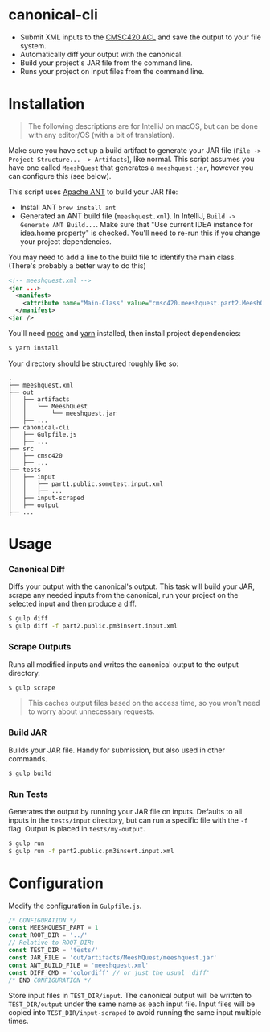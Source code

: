 # canonical-cli

- Submit XML inputs to the [CMSC420 ACL](https://cmsc420.cs.umd.edu/meeshquest/part1/input/) and save the output to your file system.
- Automatically diff your output with the canonical.
- Build your project's JAR file from the command line.
- Runs your project on input files from the command line.

# Installation

> The following descriptions are for IntelliJ on macOS, but can be done with any editor/OS (with a bit of translation).

Make sure you have set up a build artifact to generate your JAR file (`File -> Project Structure... -> Artifacts`), like normal. This script assumes you have one called `MeeshQuest` that generates a `meeshquest.jar`, however you can configure this (see below).

This script uses [Apache ANT](http://ant.apache.org/) to build your JAR file:

- Install ANT `brew install ant`
- Generated an ANT build file (`meeshquest.xml`). In IntelliJ, `Build -> Generate ANT Build...`. Make sure that "Use current IDEA instance for idea.home property" is checked. You'll need to re-run this if you change your project dependencies.

You may need to add a line to the build file to identify the main class. (There's probably a better way to do this)
```xml
<!-- meeshquest.xml -->
<jar ...>
  <manifest>
    <attribute name="Main-Class" value="cmsc420.meeshquest.part2.MeeshQuest"/>
  </manifest>
<jar />
```

You'll need [node](https://nodejs.org/en/) and [yarn](https://yarnpkg.com/) installed, then install project dependencies:

```bash
$ yarn install
```

Your directory should be structured roughly like so:

```
.
├── meeshquest.xml
├── out
│   ├── artifacts
│   │   └── MeeshQuest
│   │       └── meeshquest.jar
│   ├── ...
├── canonical-cli
│   ├── Gulpfile.js
│   ├── ...
├── src
│   ├── cmsc420
│   ├── ...
├── tests
│   ├── input
│   │   ├── part1.public.sometest.input.xml
│   │   ├── ...
│   ├── input-scraped
│   ├── output
├── ...

```

# Usage

### Canonical Diff
Diffs your output with the canonical's output. This task will build your JAR, scrape any needed inputs from the canonical, run your project on the selected input and then produce a diff.

```bash
$ gulp diff
$ gulp diff -f part2.public.pm3insert.input.xml
```

### Scrape Outputs
Runs all modified inputs and writes the canonical output to the output directory.

```bash
$ gulp scrape
```

> This caches output files based on the access time, so you won't need to worry about unnecessary requests.

### Build JAR
Builds your JAR file. Handy for submission, but also used in other commands.
```bash
$ gulp build
```

### Run Tests
Generates the output by running your JAR file on inputs. Defaults to all inputs in the `tests/input` directory, but can run a specific file with the `-f` flag. Output is placed in `tests/my-output`.
```bash
$ gulp run
$ gulp run -f part2.public.pm3insert.input.xml
```

# Configuration

Modify the configuration in `Gulpfile.js`.
```javascript
/* CONFIGURATION */
const MEESHQUEST_PART = 1
const ROOT_DIR = '../'
// Relative to ROOT_DIR:
const TEST_DIR = 'tests/'
const JAR_FILE = 'out/artifacts/MeeshQuest/meeshquest.jar'
const ANT_BUILD_FILE = 'meeshquest.xml'
const DIFF_CMD = 'colordiff' // or just the usual 'diff'
/* END CONFIGURATION */
```

Store input files in `TEST_DIR/input`. The canonical output will be written to `TEST_DIR/output` under the same name as each input file. Input files will be copied into `TEST_DIR/input-scraped` to avoid running the same input multiple times.
